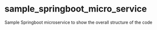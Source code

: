 # sample_springboot_micro_service
Sample Springboot microservice to show the overall structure of the code
